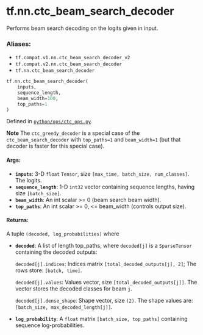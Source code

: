 <div itemscope itemtype="http://developers.google.com/ReferenceObject">
<meta itemprop="name" content="tf.nn.ctc_beam_search_decoder" />
<meta itemprop="path" content="Stable" />
</div>

# tf.nn.ctc_beam_search_decoder

Performs beam search decoding on the logits given in input.

### Aliases:

* `tf.compat.v1.nn.ctc_beam_search_decoder_v2`
* `tf.compat.v2.nn.ctc_beam_search_decoder`
* `tf.nn.ctc_beam_search_decoder`

``` python
tf.nn.ctc_beam_search_decoder(
    inputs,
    sequence_length,
    beam_width=100,
    top_paths=1
)
```



Defined in [`python/ops/ctc_ops.py`](/code/stable/tensorflow/python/ops/ctc_ops.py).

<!-- Placeholder for "Used in" -->

**Note** The `ctc_greedy_decoder` is a special case of the
`ctc_beam_search_decoder` with `top_paths=1` and `beam_width=1` (but
that decoder is faster for this special case).

#### Args:


* <b>`inputs`</b>: 3-D `float` `Tensor`, size `[max_time, batch_size, num_classes]`.
  The logits.
* <b>`sequence_length`</b>: 1-D `int32` vector containing sequence lengths, having size
  `[batch_size]`.
* <b>`beam_width`</b>: An int scalar >= 0 (beam search beam width).
* <b>`top_paths`</b>: An int scalar >= 0, <= beam_width (controls output size).


#### Returns:

A tuple `(decoded, log_probabilities)` where


* <b>`decoded`</b>: A list of length top_paths, where `decoded[j]`
  is a `SparseTensor` containing the decoded outputs:

  `decoded[j].indices`: Indices matrix `[total_decoded_outputs[j], 2]`;
    The rows store: `[batch, time]`.

  `decoded[j].values`: Values vector, size `[total_decoded_outputs[j]]`.
    The vector stores the decoded classes for beam `j`.

  `decoded[j].dense_shape`: Shape vector, size `(2)`.
    The shape values are: `[batch_size, max_decoded_length[j]]`.

* <b>`log_probability`</b>: A `float` matrix `[batch_size, top_paths]` containing
    sequence log-probabilities.